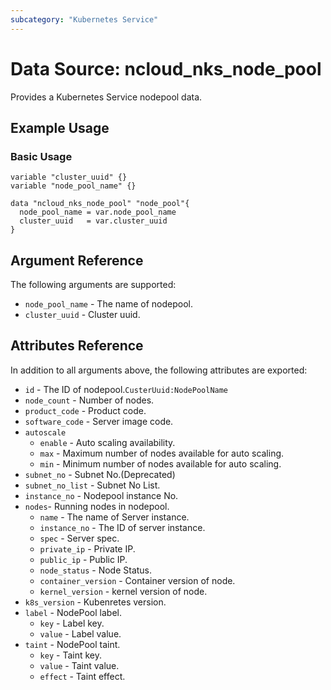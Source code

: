 ```yaml
---
subcategory: "Kubernetes Service"
---
```



# Data Source: ncloud_nks_node_pool

Provides a Kubernetes Service nodepool data.

## Example Usage

### Basic Usage

```hcl
variable "cluster_uuid" {}
variable "node_pool_name" {}

data "ncloud_nks_node_pool" "node_pool"{
  node_pool_name = var.node_pool_name
  cluster_uuid   = var.cluster_uuid
}
```

## Argument Reference

The following arguments are supported:

* `node_pool_name` - The name of nodepool.
* `cluster_uuid` - Cluster uuid.


## Attributes Reference

In addition to all arguments above, the following attributes are exported:

* `id` - The ID of nodepool.`CusterUuid:NodePoolName`
* `node_count` - Number of nodes.
* `product_code` - Product code.
* `software_code` - Server image code.
* `autoscale`
  * `enable` - Auto scaling availability.
  * `max` - Maximum number of nodes available for auto scaling.
  * `min` - Minimum number of nodes available for auto scaling.
* `subnet_no` - Subnet No.(Deprecated)
* `subnet_no_list` - Subnet No List.
* `instance_no` - Nodepool instance No.
* `nodes`- Running nodes in nodepool.
  * `name` - The name of Server instance.
  * `instance_no` - The ID of server instance.
  * `spec` - Server spec.
  * `private_ip` - Private IP.
  * `public_ip` - Public IP.
  * `node_status` - Node Status.
  * `container_version` - Container version of node.
  * `kernel_version` - kernel version of node.
* `k8s_version` - Kubenretes version.
* `label` - NodePool label.
  * `key` - Label key.
  * `value` - Label value.
* `taint` - NodePool taint.
  * `key` - Taint key.
  * `value` - Taint value.
  * `effect` - Taint effect.